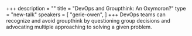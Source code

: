 +++
description = ""
title = "DevOps and Groupthink: An Oxymoron?"
type = "new-talk"
speakers = [
        "gerie-owen",
]
+++
DevOps teams can recognize and avoid groupthink by questioning group decisions
and advocating multiple approaching to solving a given problem.